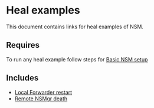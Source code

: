 # Heal examples

This document contains links for heal examples of NSM.

## Requires

To run any heal example follow steps for [Basic NSM setup](../basic)

## Includes

- [Local Forwarder restart](./local-forwarder-healing)
- [Remote NSMgr death](./remote-nsmgr-death)